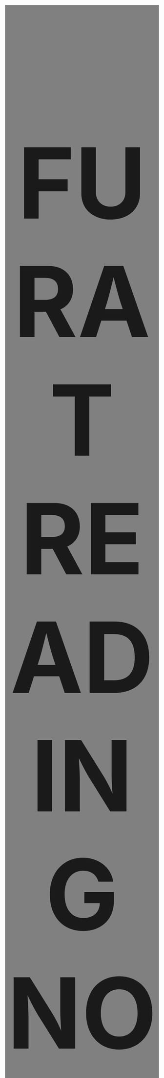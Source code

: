 


<div  style="font-size:160px; background-color:gray; text-align:center;"> <h1><br> <b> FURAT READING NOTES </b> <br><br> </h1> </div>

<p><br></p>

## Biomedical Informatics Engineering Graduate . Interested in IT field and Web applications 

<p><br></p>
![](https://i.pinimg.com/originals/b5/20/ce/b520ce3ebb3e42f423255efc9ab2d13f.png)
                          
 <div  style="font-size:160px; background-color:gray; text-align:center;"> <h1> <br><b> 102 NOTES </b> <br><br> </h1> </div>

<br>                         

| Reads     | Date        | Link        |
| :-------- |:-----------: |:----------: |
| **Home**  |   -    | [**Go Back Home!**](https://furatmalkawi29.github.io/reading-notes/) |
|     **Read: 01 - The Coder's Computer**    | *1-Feburay*  | [***Choosing A Text Editor***](https://furatmalkawi29.github.io/reading-notes/choose.md) |
| **Lab: 02a - Learning Markdown** | *2-Feburay* | [***How you can benefit from a growth mindset?***](https://furatmalkawi29.github.io/reading-notes/growth_mindset) |
| **Read: 02b - Revisions and the Cloud** | *2-Feburay* | [***Git Tutorial: A Comprehensive Guide***](https://furatmalkawi29.github.io/reading-notes/git) |
| **Read: 02a -Learning Markdown** | *2-Feburay* | [***Masternig Markdown***](https://furatmalkawi29.github.io/reading-notes/markdown) |
| ***Read: 03 - Structure web pages with HTML*** | *4-Feburay* | [**Book summery**](https://furatmalkawi29.github.io/reading-notes/htmlread) |
| ***Read: 04 - Programming with JavaScript*** | *7-Feburay* | [**Book summery**](https://furatmalkawi29.github.io/reading-notes/js-read) |
| ***Read: 05 - Operators and Loops*** | *8-Feburay* | [**Book summery**](https://furatmalkawi29.github.io/reading-notes/lab05) |
| ***Read: 06b - Design web pages with CSS*** | *9-Feburay* | [**Book summery**](https://furatmalkawi29.github.io/reading-notes/lab06b) |
| ***Read: 06a - Functions*** | *9-Feburay* | [**Book summery**](https://furatmalkawi29.github.io/reading-notes/func) |



 <div  style="font-size:160px; background-color:gray; text-align:center;"> <h1> <br><b> 201 NOTES </b> <br><br> </h1> </div>

<br> 


| Reads     | Date        | Link        |
| :-------- |:-----------: |:----------: |
| ***Read: 01 - Introductory HTML and JavaScript*** | *14-Feburay* | [**Duckett HTML Book: (CH 1,8,17,18)**](https://furatmalkawi29.github.io/reading-notes/201/class01) |
| ***Read: 02 - HTML Text, CSS Introduction, and Basic JavaScript Instructions*** | *15-Feburay* | [**Book summery**](https://furatmalkawi29.github.io/reading-notes/201/class02) |
| ***Read: 03 - HTML Lists, CSS Boxes, JS Control Flow*** | *15-Feburay* | [**Duckett HTML Book: (CH 1,8,17,18)****Book summery**](https://furatmalkawi29.github.io/reading-notes/201/class03) |
| ***Read: 04 - HTML Links, CSS Layout, JS Functions*** | *16-Feburay* | [**Book summery**](https://furatmalkawi29.github.io/reading-notes/201/class04) |
| ***Read: 05 - HTML Images; CSS Color & Text*** | *17-Feburay* | [**Book summery**](https://furatmalkawi29.github.io/reading-notes/201/class05) |

| ***Read: 06 - JS Object Literals; The DOM*** | *22-Feburay* | [**Book summery**](https://furatmalkawi29.github.io/reading-notes/201/class06) |

| ***Read: 07 - HTML Tables; JS Constructor Functions*** | *22-Feburay* | [**Book summery**](https://furatmalkawi29.github.io/reading-notes/201/class07) |
| ***Read: 08 - More CSS Layout*** | *23-Feburay* | [**Book summery**](https://furatmalkawi29.github.io/reading-notes/201/class08) |
| ***Read: 09 - Events and Forms*** | *24-Feburay* | [**Book summery**](https://furatmalkawi29.github.io/reading-notes/201/class09) |
| ***Read: 10 - Debugging*** |  *25-Feburay* | [**Book summery**](https://furatmalkawi29.github.io/reading-notes/201/class10) |
| ***Read: 11 - Assorted Topics*** |  *27-Feburay* | [**Book summery**](https://furatmalkawi29.github.io/reading-notes/201a/class11) |

|**Read: 12 - canvas Element & Chart.js** |  *28-Feburay* | [**Book summery**](https://furatmalkawi29.github.io/reading-notes/201a/class12) |



<div  style="font-size:160px; background-color:gray; text-align:center;"> <h1> <br><b> 301 NOTES </b> <br><br> </h1> </div>

<br> 


| Reads     | week        | Link        |
| :-------- |:-----------: |:----------: |
|**Read: 01 -** | *Week-1* | [**SMACSS and Responsive Web Design**](https://furatmalkawi29.github.io/reading-notes/301/class01) |
|**Read: 02 -** | *Week-1* | [**jQuery, Events, and The DOM**](https://furatmalkawi29.github.io/reading-notes/301/class02) |
|**Read: 03 -** | *Week-1* | [**Flexbox and Templating**](https://furatmalkawi29.github.io/reading-notes/301/class03) |
|**Read: 04 -** | *Week-1* | [**Responsive Web Design and RegEx**](https://furatmalkawi29.github.io/reading-notes/301/class04) |
|**Read: 05 -** | *Week-1* | [**Heroku Deployment**](https://furatmalkawi29.github.io/reading-notes/301/class05) |


| :-------- |:-----------: |:----------: |
|**Read: 06 -** | *Week-2* | [**Node, Express, and APIs**](https://furatmalkawi29.github.io/reading-notes/301/class06)   |
|**Read: 07 -** | *Week-2* | [**RESTful APIs**](https://furatmalkawi29.github.io/reading-notes/301/class07) |
|**Read: 08 -** | *Week-2* | [**SQL**](https://furatmalkawi29.github.io/reading-notes/301/class08) |
|**Read: 09 -** | *Week-2* | [Functional Programming And Reafactoring**](https://furatmalkawi29.github.io/reading-notes/301/class09) |
|**Read: 10 -** | *Week-2* | [****](https://furatmalkawi29.github.io/reading-notes/301/class10) |

| :-------- |:-----------: |:----------: |
|**Read: 11 -** | *Week-3* | [****](https://furatmalkawi29.github.io/reading-notes/301/) |
|**Read: 12 -** | *Week-3* | [****](https://furatmalkawi29.github.io/reading-notes/301/) |
|**Read: 13 -** | *Week-3* | [****](https://furatmalkawi29.github.io/reading-notes/301/) |
|**Read: 14 -** | *Week-3* | [****](https://furatmalkawi29.github.io/reading-notes/301/) |
|**Read: 15 -** | *Week-3* | [****](https://furatmalkawi29.github.io/reading-notes/301/) |
